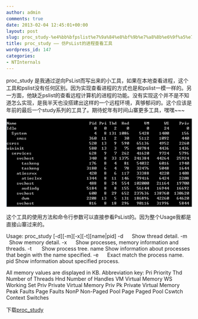 ```yaml
---
author: admin
comments: true
date: 2013-02-04 12:45:01+00:00
layout: post
slug: proc_study-%e4%bb%bfpslist%e7%9a%84%e8%bf%9b%e7%a8%8b%e6%9f%a5%e7%9c%8b%e5%b7%a5%e5%85%b7
title: proc_study —— 仿PsList的进程查看工具
wordpress_id: 147
categories:
- NTInternals
---
```


proc_study 是我通过逆向PsList而写出来的小工具，如果在本地查看进程，这个工具和pslist没有任何区别。因为实现查看进程的方式也是和pslist一模一样的。另一方面，他缺乏pslist的查看远程计算机的进程的功能。没有实现这个并不是不知道怎么实现，是我半天也没搭建出这样的一个远程环境，真够郁闷的。这个应该是年前的最后一个study系列的工具了。期待蛇年有时间山寨更多工具，嘿嘿~~~

[![20130204204101](/uploads/2013/02/20130204204101.png)](/uploads/2013/02/20130204204101.png)

这个工具的使用方法和命令行参数可以直接参看PsList的。因为整个Usage我都是直接山寨过来的。

Usage: proc_study [-d][-m][-x][-t][name|pid]
-d      Show thread detail.
-m     Show memory detail.
-x      Show processes, memory information and threads.
-t       Show process tree.
name Show information about processes that begin with the name
specified.
-e      Exact match the process name.
pid Show information about specified process.

All memory values are displayed in KB.
Abbreviation key:
Pri Priority
Thd Number of Threads
Hnd Number of Handles
VM Virtual Memory
WS Working Set
Priv Private Virtual Memory
Priv Pk Private Virtual Memory Peak
Faults Page Faults
NonP Non-Paged Pool
Page Paged Pool
Cswtch Context Switches

下载[proc_study](/uploads/2013/02/proc_study.zip)

